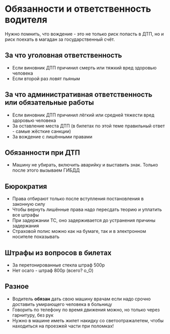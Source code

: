 # Обязанности и ответственность водителя
Нужно помнить, что вождение - это не только риск попасть в ДТП, но и риск поехать в магадан за государственный счёт.

## За что уголовная ответственность
* Если виновник ДТП причинил смерть или тяжкий вред здоровью человека
* Если второй раз ловят пьяным 

## За что административная ответственность или обязательные работы
* Если виновник ДТП причинил лёгкий или средней тяжести вред здоровью человека
* За оставление места ДТП (в билетах по этой теме правильный ответ - самые жёсткие санкции)
* За вождение с лишёнными правами 

## Обязанности при ДТП
* Машину не убирать, включить аварийку и выставить знак. Только после этого вызываем ГИБДД

## Бюрократия
* Права отбирают только после вступления постановления в законную силу
* Чтобы вернуть лишённые права надо пересдать теорию и уплатить все штрафы
* При задержании ТС, оно задерживается до устранения причины задержания
* Страховой полис можно как на бумаге, так и в электронном носителе показывать

## Штрафы из вопросов в билетах
* За перетонированные стекла штраф 500р
* Нет осаго - штраф 800р (всего? o_O)

## Разное
* Водитель **обязан** дать свою машину врачам если надо срочно доставить умирающего человека в больницу
* Говорить по телефону по время движения можно, но только через гарнитуру, без рук
* Нужно в машине иметь жилет накидку со светоотражалетем, чтобы находиться на проезжей части при поломках! 